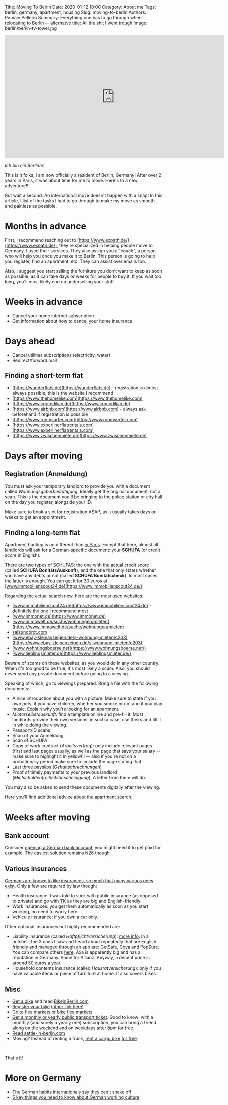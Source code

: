 Title: Moving To Belrin
Date: 2020-01-12 18:00
Category: About me
Tags: berlin, germany, apartment, housing
Slug: moving-to-berlin
Authors: Romain Pellerin
Summary: Everything one has to go through when relocating to Berlin -- alternatve title: All the shit I went trough
Image: berlin/berlin-tv-tower.jpg

<iframe width="700" height="394" src="https://www.youtube-nocookie.com/embed/FgTntxySQBY" frameborder="0" allow="accelerometer; autoplay; encrypted-media; gyroscope; picture-in-picture" allowfullscreen></iframe>

*Ich bin ein Berliner.*

This is it folks, I am now officially a resident of Berlin, Germany! After over 2 years in Paris, it was about time for me to move. Here's to a new adventure!!!

But wait a second. An international move doesn't happen with a snap! In this article, I list of the tasks I had to go through to make my move as smooth and painless as possible.

# Months in advance

First, I recommend reaching out to [https://www.expath.de/](https://www.expath.de/), they're specialized in helping people move to Germany. I used their services. They also assign you a "coach", a person who will help you once you make it to Berlin. This person is going to help you register, find an apartment, etc. They can assist over emails too.

Also, I suggest you start selling the furniture you don't want to keep as soon as possible, as it can take days or weeks for people to buy it. If you wait too long, you'll most likely end up underselling your stuff.

# Weeks in advance

- Cancel your home internet subscription
- Get information about how to cancel your home insurance

# Days ahead

- Cancel utilities subscriptions (electricity, water)
- Redirect/forward mail

## Finding a short-term flat

- [https://wunderflats.de](https://wunderflats.de) - registration is almost always possible, this is the website I recommend
- [https://www.thehomelike.com](https://www.thehomelike.com)
- [https://www.crocodilian.de](https://www.crocodilian.de)
- [https://www.airbnb.com](https://www.airbnb.com) - always ask beforehand if registration is possible
- [https://www.roomsurfer.com](https://www.roomsurfer.com)
- [https://www.exberlinerflatrentals.com](https://www.exberlinerflatrentals.com)
- [https://www.zwischenmiete.de](https://www.zwischenmiete.de)

# Days after moving

## Registration (Anmeldung)

You must ask your temporary landlord to provide you with a document called *Wohnungsgeberbestätigung*. Ideally get the original document, not a scan. This is the document you'll be bringing to the police station or city hall on the day you register, alongside your ID. 

Make sure to book a slot for registration ASAP, as it usually takes days or weeks to get an appointment.

## Finding a long-term flat

Apartment hunting is no different than [in Paris]({filename}/looking-for-an-apartment-in-paris.md). Except that here, almost all landlords will ask for a German-specific document: your **[SCHUFA](https://mag.n26.com/how-to-get-your-schufa-score-in-germany-bb60295a7e1a)** (or credit score in English).

There are two types of SCHUFAS: the one with the actual credit score (called **SCHUFA BonitätsAuskunft**), and the one that only states whether you have any debts or not (called **SCHUFA Bonitätscheck**). In most cases, the latter is enough. You can get it for 30 euros at [www.immobilienscout24.de](https://www.immobilienscout24.de/).

Regarding the actual search now, here are the most used websites:

- [www.immobilienscout24.de](https://www.immobilienscout24.de) - definitely the one I recommend most
- [www.immonet.de](https://www.immonet.de)
- [www.immowelt.de/suche/wohnungen/mieten](https://www.immowelt.de/suche/wohnungen/mieten)
- [salzundbrot.com](https://salzundbrot.com/)
- [www.ebay-kleinanzeigen.de/s-wohnung-mieten/c203](https://www.ebay-kleinanzeigen.de/s-wohnung-mieten/c203)
- [www.wohnungsboerse.net](https://www.wohnungsboerse.net/)
- [www.lieblingsmieter.de](https://www.lieblingsmieter.de/)

Beware of scams on these websites, as you would do in any other country. When it's too good to be true, it's most likely a scam. Also, you should never send any private document before going to a viewing.

Speaking of which, go to viewings prepared. Bring a file with the following documents:

- A nice introduction about you with a picture. Make sure to state if you own pets, if you have children, whether you smoke or not and if you play music. Explain why you're looking for an apartment.
- *Mieterselbstauskunft*: find a template online and pre-fill it. Most landlords provide their own versions: in such a case, use theirs and fill it in while doing the viewing.
- Passport/ID scans
- Scan of your Anmeldung
- Scan of SCHUFA
- Copy of work contract (*Arbeitsvertrag*): only include relevant pages (first and last pages usually, as well as the page that says your salary -- make sure to highlight it in yellow!!! -- also if you're not on a probationary period make sure to include the page stating that
- Last three payslips (*Gehaltsabrechnungen*)
- Proof of timely payments to your previous landlord (*Mietschuldenfreiheitsbescheinigung*). A letter from them will do.

You may also be asked to send these documents digitally after the viewing.

[Here](http://vivreaberlin.com/trouver-un-logement.html) you'll find additional advice about the apartment search.

# Weeks after moving

## Bank account

Consider [opening a German bank account](https://allaboutberlin.com/guides/first-bank-account-in-germany), you might need it to get paid for example. The easiest solution remains N26 though.

## Various insurances

[Germans are known to like insurances, so much that many various ones exist](https://www.expatica.com/de/finance/insurance/insurance-in-germany-100952/). Only a few are required by law though:

- Health insurance: I was told to stick with public insurance (as opposed to private) and go with [TK](https://www.tk.de/en) as they are big and English-friendly.
- Work insurances: you get them automatically as soon as you start working, no need to worry here.
- Vehicule insurance: if you own a car only.

Other optional insurances but highly recommended are:

- Liability insurance (called *Haftpflichtversicherung*): [more info](https://www.settle-in-berlin.com/personal-liability-insurance-germany/). In a nutshell, the 3 ones I saw and heard about repeatedly that are English-friendly and managed through an app are: GetSafe, Coya and PopSure. You can compare others [here](https://www.check24.de/privathaftpflicht). Axa is apparently big and has a reputation in Germany. Same for Allianz. Anyway, a decent price is around 50 euros a year.
- Household contents insurance (called *Hausratversicherung*): only if you have valuable items or piece of furniture at home. It also covers bikes.

## Misc

- [Get a bike](https://www.settle-in-berlin.com/bike-in-berlin/) and read [BikeInBerlin.com](https://bikeinberlin.com/)
- [Register your bike](https://www.berlin.de/land/kalender/?+c=63) ([other link here](https://adfc-berlin.de/service/selbsthilfewerkstatt/codierung.html))
- [Go to flea markets](https://www.visitberlin.de/en/blog/top-11-berlin-flea-markets) or [bike flea markets](https://bikeinberlin.com/index.php/2018/02/11/berlin-bike-flea-markets/)
- [Get a monthly or yearly public transport ticket](https://marlonbernardes.github.io/awesome-berlin/en/pages/public-transport.html#how-to-buy-transport-tickets). Good to know: with a monthly (and surely a yearly one) subscription, you can bring a friend along on the weekend and on weekdays after 8pm for free.
- [Read settle-in-berlin.com](https://www.settle-in-berlin.com/)
- Moving? Instead of renting a truck, [rent a cargo bike](https://bikeinberlin.com/index.php/2018/03/11/die-flotte-free-cargo-bikes-rent-berlin/) [for free](https://flotte-berlin.de)

<br />

That's it!

# More on Germany

- [The German habits internationals say they can't shake off](https://www.thelocal.de/20200121/the-german-habits-internationals-say-they-cant-shake-off)
- [5 key things you need to know about German working culture](https://www.thelocal.de/20200120/5-key-things-you-need-to-know-about-the-german-workplace)
